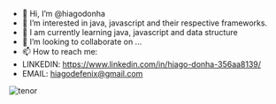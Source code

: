 - 👋 Hi, I’m @hiagodonha
- 👀 I’m interested in java, javascript and their respective frameworks. 
- 🌱 I am currently learning java, javascript and data structure
- 💞️ I’m looking to collaborate on ...
- 📫 How to reach me: 
- LINKEDIN: https://www.linkedin.com/in/hiago-donha-356aa8139/
- EMAIL: hiagodefenix@gmail.com 


![tenor](https://user-images.githubusercontent.com/25865089/116012750-d47c6680-a602-11eb-8564-589b0a6ecc81.gif)


<!---
hiagodonha/hiagodonha is a ✨ special ✨ repository because its `README.md` (this file) appears on your GitHub profile.
You can click the Preview link to take a look at your changes.
--->
